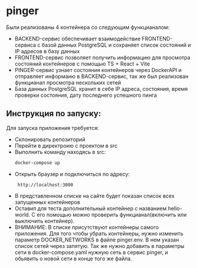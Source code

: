 # pinger
Были реализованы 4 контейнера со следующим функцианалом:
  - BACKEND-сервис обеспечивает взаимодействие FRONTEND-сервиса с базой данных PostgreSQL и сохраняет список состояний и IP адресов в базу данных
  - FRONTEND-сервис позволяет получить информацию для просмотра состояний контейнеров с помощью TS + React + Vite
  - PINGER-сервис узнает состояния контейнеров через DockerAPI и отправляет информаию в BACKEND-сервис, так же был реализован функцианал просмотра нескольких сетей
  - База данных PostgreSQL хранит в себе IP адреса, состояния, время проверки состояния, дату последнего успешного пинга
## Инструкция по запуску:
  Для запуска приложения требуется:
  - Склонировать репозиторий
  - Перейти в директроию с проектом в src
  - Выполнить команду находясь в src:
    ```bash
    docker-compose up
  - Открыть браузер и подключиться по адресу:
    ```
     http://localhost:3000
  - В представленном списке на сайте будет показан список всех запущенных контейнеров
  - Оставил для теста дополнительный контейнер с названием hello-world. С его помощью можно проверить функцианал(включить или выключить контейнер).
  - ВНИМАНИЕ: В списке присутствуют контейнеры самого приложения. Для того чтобы убрать контейнеры, нужно изменить параметр DOCKER_NETWORKS в файле pinger.env. В нем указан список сетей через запятую. Так же нужно добавить в параметры сети в docker-compose.yaml нужную сеть в сервис pinger, и обьявить о новой сети в конце того же файла.
